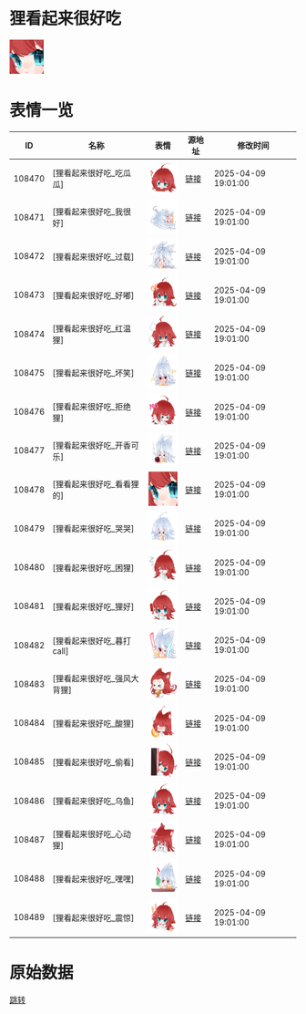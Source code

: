 # 狸看起来很好吃

<img src="./cover.png" height="60" alt="cover" />

# 表情一览

|ID|名称|表情|源地址|修改时间|
|----|----|----|----|----|
|108470|[狸看起来很好吃_吃瓜瓜]|<img src="./pic/108470_%5B狸看起来很好吃_吃瓜瓜%5D.png" height="60" alt="吃瓜瓜"/>|[链接](https://i0.hdslb.com/bfs/garb/29716ff260bb12d53b897d4197cdd9d6de4028b9.png)|2025-04-09 19:01:00|
|108471|[狸看起来很好吃_我很好]|<img src="./pic/108471_%5B狸看起来很好吃_我很好%5D.png" height="60" alt="我很好"/>|[链接](https://i0.hdslb.com/bfs/garb/cd9cb33f4997d62f9e3ecca58996d239ab2e7bb9.png)|2025-04-09 19:01:00|
|108472|[狸看起来很好吃_过载]|<img src="./pic/108472_%5B狸看起来很好吃_过载%5D.png" height="60" alt="过载"/>|[链接](https://i0.hdslb.com/bfs/garb/f96a8de18d5dba7c2b455c081ee424ad5494a603.png)|2025-04-09 19:01:00|
|108473|[狸看起来很好吃_好嘟]|<img src="./pic/108473_%5B狸看起来很好吃_好嘟%5D.png" height="60" alt="好嘟"/>|[链接](https://i0.hdslb.com/bfs/garb/0d5c29f92d2a700db9457d94050467ad898dcf5f.png)|2025-04-09 19:01:00|
|108474|[狸看起来很好吃_红温狸]|<img src="./pic/108474_%5B狸看起来很好吃_红温狸%5D.png" height="60" alt="红温狸"/>|[链接](https://i0.hdslb.com/bfs/garb/49ee1e0a60bd64480619cb744aea986a343448b3.png)|2025-04-09 19:01:00|
|108475|[狸看起来很好吃_坏笑]|<img src="./pic/108475_%5B狸看起来很好吃_坏笑%5D.png" height="60" alt="坏笑"/>|[链接](https://i0.hdslb.com/bfs/garb/9cfd696203357e8334668e4723713cefe989e100.png)|2025-04-09 19:01:00|
|108476|[狸看起来很好吃_拒绝狸]|<img src="./pic/108476_%5B狸看起来很好吃_拒绝狸%5D.png" height="60" alt="拒绝狸"/>|[链接](https://i0.hdslb.com/bfs/garb/07019a19b4375223b799612187328bf616b16ba6.png)|2025-04-09 19:01:00|
|108477|[狸看起来很好吃_开香可乐]|<img src="./pic/108477_%5B狸看起来很好吃_开香可乐%5D.png" height="60" alt="开香可乐"/>|[链接](https://i0.hdslb.com/bfs/garb/13bb98968ecf385cf8e9673e01841d09ae895f6f.png)|2025-04-09 19:01:00|
|108478|[狸看起来很好吃_看看狸的]|<img src="./pic/108478_%5B狸看起来很好吃_看看狸的%5D.png" height="60" alt="看看狸的"/>|[链接](https://i0.hdslb.com/bfs/garb/ca21608d9e22e68a9fbc011d69b0575d3f3a8fea.png)|2025-04-09 19:01:00|
|108479|[狸看起来很好吃_哭哭]|<img src="./pic/108479_%5B狸看起来很好吃_哭哭%5D.png" height="60" alt="哭哭"/>|[链接](https://i0.hdslb.com/bfs/garb/ce0f42f11135e79b547e1e084d1f24cc4d897603.png)|2025-04-09 19:01:00|
|108480|[狸看起来很好吃_困狸]|<img src="./pic/108480_%5B狸看起来很好吃_困狸%5D.png" height="60" alt="困狸"/>|[链接](https://i0.hdslb.com/bfs/garb/7081dddff8435c8afdb345fb68557df3b3f7221a.png)|2025-04-09 19:01:00|
|108481|[狸看起来很好吃_狸好]|<img src="./pic/108481_%5B狸看起来很好吃_狸好%5D.png" height="60" alt="狸好"/>|[链接](https://i0.hdslb.com/bfs/garb/a27e217bea69464fd55903ccc86d9962d64d3de9.png)|2025-04-09 19:01:00|
|108482|[狸看起来很好吃_暮打call]|<img src="./pic/108482_%5B狸看起来很好吃_暮打call%5D.png" height="60" alt="暮打call"/>|[链接](https://i0.hdslb.com/bfs/garb/04bc209979361b00a81b7a41b2cb5ced711b7dd6.png)|2025-04-09 19:01:00|
|108483|[狸看起来很好吃_强风大背狸]|<img src="./pic/108483_%5B狸看起来很好吃_强风大背狸%5D.png" height="60" alt="强风大背狸"/>|[链接](https://i0.hdslb.com/bfs/garb/6a83564e517ce69072a5920f9924904c75a1d731.png)|2025-04-09 19:01:00|
|108484|[狸看起来很好吃_酸狸]|<img src="./pic/108484_%5B狸看起来很好吃_酸狸%5D.png" height="60" alt="酸狸"/>|[链接](https://i0.hdslb.com/bfs/garb/87623d2bae206dbcd52a0b3c284b07e0ba0bb6a4.png)|2025-04-09 19:01:00|
|108485|[狸看起来很好吃_偷看]|<img src="./pic/108485_%5B狸看起来很好吃_偷看%5D.png" height="60" alt="偷看"/>|[链接](https://i0.hdslb.com/bfs/garb/824b7b3481d2acbc36df12c43c5e76904397eed4.png)|2025-04-09 19:01:00|
|108486|[狸看起来很好吃_乌鱼]|<img src="./pic/108486_%5B狸看起来很好吃_乌鱼%5D.png" height="60" alt="乌鱼"/>|[链接](https://i0.hdslb.com/bfs/garb/054f4f9ea3f68fb857016721361fe4bb74c7f8af.png)|2025-04-09 19:01:00|
|108487|[狸看起来很好吃_心动狸]|<img src="./pic/108487_%5B狸看起来很好吃_心动狸%5D.png" height="60" alt="心动狸"/>|[链接](https://i0.hdslb.com/bfs/garb/e62698d9ac43ad2c165290c4a568d4d3b7b3cafa.png)|2025-04-09 19:01:00|
|108488|[狸看起来很好吃_嘿嘿]|<img src="./pic/108488_%5B狸看起来很好吃_嘿嘿%5D.png" height="60" alt="嘿嘿"/>|[链接](https://i0.hdslb.com/bfs/garb/b7180478cc6ef96ce3eecdd59603908b2b02c7be.png)|2025-04-09 19:01:00|
|108489|[狸看起来很好吃_震惊]|<img src="./pic/108489_%5B狸看起来很好吃_震惊%5D.png" height="60" alt="震惊"/>|[链接](https://i0.hdslb.com/bfs/garb/7fa8b3e2a082f9811da308f94cf919255a5e17ff.png)|2025-04-09 19:01:00|

# 原始数据

[跳转](./raw.json)

